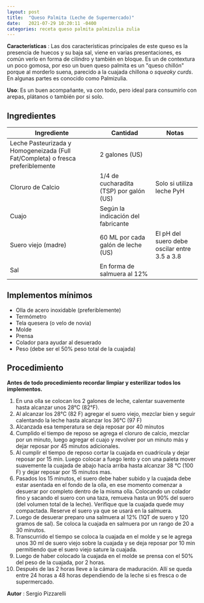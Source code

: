 ```yaml
---
layout: post
title:  "Queso Palmita (Leche de Supermercado)"
date:   2021-07-29 10:20:11 -0400
categories: receta queso palmita palmizulia zulia
---
```


**Características** : Las dos características principales de este queso es la presencia de huecos y su baja sal, viene en varias presentaciones, es común verlo en forma de cilindro y también en bloque. Es un de contextura un poco gomosa, por eso un buen queso palmita es un "queso chillón" porque al morderlo suena, parecido a la cuajada chillona o _squeaky curds_. En algunas partes es conocido como Palmizulia.

**Uso**: Es un buen acompañante, va con todo, pero ideal para consumirlo con arepas, plátanos o también por si solo.

## Ingredientes

Ingrediente | Cantidad | Notas
------------| ---------| -----
Leche Pasteurizada y Homogeneizada (Full Fat/Completa) o fresca preferiblemente | 2 galones (US) |
Cloruro de Calcio | 1/4 de cucharadita (TSP) por galón (US) | Solo si utiliza leche PyH
Cuajo | Según la indicación del fabricante | 
Suero viejo (madre) | 60 ML por cada galón de leche (US) | El pH del suero debe oscilar entre 3.5 a 3.8 
Sal | En forma de salmuera al 12% | 

## Implementos mínimos

- Olla de acero inoxidable (preferiblemente)
- Termómetro
- Tela quesera (o velo de novia)
- Molde
- Prensa
- Colador para ayudar al desuerado
- Peso (debe ser el 50% peso total de la cuajada)


## Procedimiento

**Antes de todo procedimiento recordar limpiar y esterilizar todos los implementos.**

1. En una olla se colocan los 2 galones de leche, calentar suavemente hasta alcanzar unos 28°C (82°F). 
2. Al alcanzar los 28°C (82 F) agregar el suero viejo, mezclar bien y seguir calentando la leche hasta alcanzar los 36°C (97 F)
3. Alcanzada esa temperatura se deja reposar por 40 minutos
4. Cumplido el tiempo de reposo se agrega el cloruro de calcio, mezclar por un minuto, luego agregar el cuajo y revolver por un minuto más y dejar reposar por 45 minutos adicionales. 
5. Al cumplir el tiempo de reposo cortar la cuajada en cuadrícula y dejar reposar por 15 min. Luego colocar a fuego lento y con una paleta mover suavemente la cuajada de abajo hacia arriba hasta alcanzar 38 °C (100 F) y dejar reposar por 15 minutos mas.
6. Pasados los 15 minutos, el suero debe haber subido y la cuajada debe estar asentada en el fondo de la olla, en ese momento comenzar a desuerar por completo dentro de la misma olla. Colocando un colador fino y sacando el suero con una taza, remueva hasta un 90% del suero (del volumen total de la leche). Verifique que la cuajada quede muy compactada. Reserve el suero ya que se usará en la salmuera.
7. Luego de desuerar preparo una salmuera al 12% (1QT de suero y 120 gramos de sal). Se coloca la cuajada en salmuera por un rango de 20 a 30 minutos.
8. Transcurrido el tiempo se coloca la cuajada en el molde y se le agrega unos 30 ml de suero viejo sobre la cuajada y se deja reposar por 10 min permitiendo que el suero viejo sature la cuajada.
9. Luego de haber colocado la cuajada en el molde se prensa con el 50% del peso de la cuajada, por 2 horas. 
10. Después de las 2 horas lleve a la cámara de maduración. Allí se queda entre 24 horas a 48 horas dependiendo de la leche si es fresca o de supermercado.

**Autor** : Sergio Pizzarelli